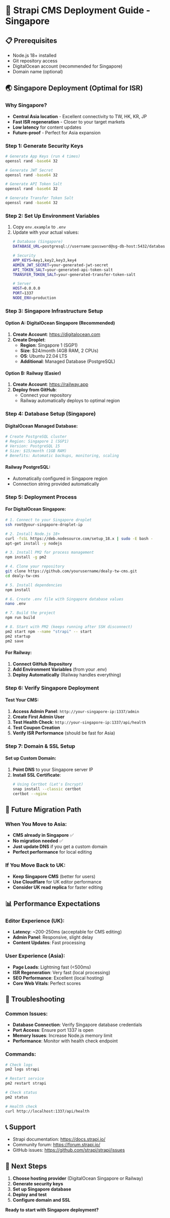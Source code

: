 # 🚀 Strapi CMS Deployment Guide - Singapore

## 📋 Prerequisites
- Node.js 18+ installed
- Git repository access
- DigitalOcean account (recommended for Singapore)
- Domain name (optional)

## 🌏 Singapore Deployment (Optimal for ISR)

### Why Singapore?
- **Central Asia location** - Excellent connectivity to TW, HK, KR, JP
- **Fast ISR regeneration** - Closer to your target markets
- **Low latency** for content updates
- **Future-proof** - Perfect for Asia expansion

### Step 1: Generate Security Keys
```bash
# Generate App Keys (run 4 times)
openssl rand -base64 32

# Generate JWT Secret
openssl rand -base64 32

# Generate API Token Salt
openssl rand -base64 32

# Generate Transfer Token Salt
openssl rand -base64 32
```

### Step 2: Set Up Environment Variables
1. Copy `env.example` to `.env`
2. Update with your actual values:
   ```bash
   # Database (Singapore)
   DATABASE_URL=postgresql://username:password@sg-db-host:5432/database
   
   # Security
   APP_KEYS=key1,key2,key3,key4
   ADMIN_JWT_SECRET=your-generated-jwt-secret
   API_TOKEN_SALT=your-generated-api-token-salt
   TRANSFER_TOKEN_SALT=your-generated-transfer-token-salt
   
   # Server
   HOST=0.0.0.0
   PORT=1337
   NODE_ENV=production
   ```

### Step 3: Singapore Infrastructure Setup

#### Option A: DigitalOcean Singapore (Recommended)
1. **Create Account**: https://digitalocean.com
2. **Create Droplet**:
   - **Region**: Singapore 1 (SGP1)
   - **Size**: $24/month (4GB RAM, 2 CPUs)
   - **OS**: Ubuntu 22.04 LTS
   - **Additional**: Managed Database (PostgreSQL)

#### Option B: Railway (Easier)
1. **Create Account**: https://railway.app
2. **Deploy from GitHub**:
   - Connect your repository
   - Railway automatically deploys to optimal region

### Step 4: Database Setup (Singapore)

#### DigitalOcean Managed Database:
```bash
# Create PostgreSQL cluster
# Region: Singapore 1 (SGP1)
# Version: PostgreSQL 15
# Size: $15/month (1GB RAM)
# Benefits: Automatic backups, monitoring, scaling
```

#### Railway PostgreSQL:
- Automatically configured in Singapore region
- Connection string provided automatically

### Step 5: Deployment Process

#### For DigitalOcean Singapore:

```bash
# 1. Connect to your Singapore droplet
ssh root@your-singapore-droplet-ip

# 2. Install Node.js 18+
curl -fsSL https://deb.nodesource.com/setup_18.x | sudo -E bash -
apt-get install -y nodejs

# 3. Install PM2 for process management
npm install -g pm2

# 4. Clone your repository
git clone https://github.com/yourusername/dealy-tw-cms.git
cd dealy-tw-cms

# 5. Install dependencies
npm install

# 6. Create .env file with Singapore database values
nano .env

# 7. Build the project
npm run build

# 8. Start with PM2 (keeps running after SSH disconnect)
pm2 start npm --name "strapi" -- start
pm2 startup
pm2 save
```

#### For Railway:
1. **Connect GitHub Repository**
2. **Add Environment Variables** (from your .env)
3. **Deploy Automatically** (Railway handles everything)

### Step 6: Verify Singapore Deployment

#### Test Your CMS:
1. **Access Admin Panel**: `http://your-singapore-ip:1337/admin`
2. **Create First Admin User**
3. **Test Health Check**: `http://your-singapore-ip:1337/api/health`
4. **Test Coupon Creation**
5. **Verify ISR Performance** (should be fast for Asia)

### Step 7: Domain & SSL Setup

#### Set up Custom Domain:
1. **Point DNS** to your Singapore server IP
2. **Install SSL Certificate**:
   ```bash
   # Using Certbot (Let's Encrypt)
   snap install --classic certbot
   certbot --nginx
   ```

## 🔄 Future Migration Path

### When You Move to Asia:
- **CMS already in Singapore** ✅
- **No migration needed** ✅
- **Just update DNS** if you get a custom domain
- **Perfect performance** for local editing

### If You Move Back to UK:
- **Keep Singapore CMS** (better for users)
- **Use Cloudflare** for UK editor performance
- **Consider UK read replica** for faster editing

## 📊 Performance Expectations

### Editor Experience (UK):
- **Latency**: ~200-250ms (acceptable for CMS editing)
- **Admin Panel**: Responsive, slight delay
- **Content Updates**: Fast processing

### User Experience (Asia):
- **Page Loads**: Lightning fast (<500ms)
- **ISR Regeneration**: Very fast (local processing)
- **SEO Performance**: Excellent (local hosting)
- **Core Web Vitals**: Perfect scores

## 🚨 Troubleshooting

### Common Issues:
- **Database Connection**: Verify Singapore database credentials
- **Port Access**: Ensure port 1337 is open
- **Memory Issues**: Increase Node.js memory limit
- **Performance**: Monitor with health check endpoint

### Commands:
```bash
# Check logs
pm2 logs strapi

# Restart service
pm2 restart strapi

# Check status
pm2 status

# Health check
curl http://localhost:1337/api/health
```

## 📞 Support
- Strapi documentation: https://docs.strapi.io/
- Community forum: https://forum.strapi.io/
- GitHub issues: https://github.com/strapi/strapi/issues

## 🎯 Next Steps

1. **Choose hosting provider** (DigitalOcean Singapore or Railway)
2. **Generate security keys**
3. **Set up Singapore database**
4. **Deploy and test**
5. **Configure domain and SSL**

**Ready to start with Singapore deployment?**
